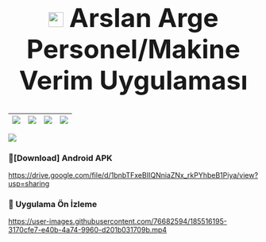 <h1 align="center" style="font-size: 52px;" ><img height=30 src="https://user-images.githubusercontent.com/76682594/185515619-36718090-7e1b-4f0d-a888-03fa8414958a.png"> Arslan Arge Personel/Makine Verim Uygulaması </h1>


| <img src= "https://user-images.githubusercontent.com/76682594/185516490-5d2780a7-a370-4fc9-9bc2-1608e41d24c8.jpg"> | <img src = "https://user-images.githubusercontent.com/76682594/185516494-aa6315b3-45cf-4e50-a1a9-155e939aaf22.jpg"> | <img src= "https://user-images.githubusercontent.com/76682594/185516498-921b41ad-1627-4257-ab99-341a2367a3d3.jpg"> | <img src = "https://user-images.githubusercontent.com/76682594/185516500-cde69018-b9b3-434b-b031-c6a5817b6210.jpg"> |
|--|--|--|--|

 <img src = "https://user-images.githubusercontent.com/76682594/185516837-4eba5f44-4138-4118-916a-c1382f30dfac.jpg">

###  🔽[Download] Android APK
https://drive.google.com/file/d/1bnbTFxeBIIQNniaZNx_rkPYhbeB1Piya/view?usp=sharing

###  🔽 Uygulama Ön İzleme
https://user-images.githubusercontent.com/76682594/185516195-3170cfe7-e40b-4a74-9960-d201b031709b.mp4

